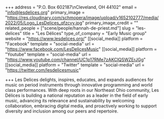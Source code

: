 +++
address = "P.O. Box 602187\nCleveland, OH 44102"
email = "info@lesdelices.org"
primary_image = "https://res.cloudinary.com/schmopera/image/upload/v1652102777/media/2022/05/Logo_LesDelices_qfzcvy.jpg"
primary_image_credit = ""
related_people = ["scene/people/hannah-de-priest.md"]
slug = "les-delices"
title = "Les Délices"
type_of_company = "Early Music group"
website = "https://www.lesdelices.org/"
[[social_media]]
platform = "Facebook"
template = "social-media"
url = "https://www.facebook.com/LesDelicesMusic"
[[social_media]]
platform = "Youtube"
template = "social-media"
url = "https://www.youtube.com/channel/UC1p17RMe7zAKClQSWZErJGg"
[[social_media]]
platform = "Twitter"
template = "social-media"
url = "https://twitter.com/lesdelicesmusic"

+++
Les Delices delights, inspires, educates, and expands audiences for music on period instruments through innovative programming and world class performances. With deep roots in our Northeast Ohio community, Les Délices is building a national reputation as a leader in the field of early music, advancing its relevance and sustainability by welcoming collaboration, embracing digital media, and proactively working to support diversity and inclusion among our peers and repertoire.
